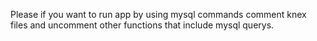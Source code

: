 Please if you want to run app by using mysql commands comment knex files and uncomment other functions that include mysql querys.
